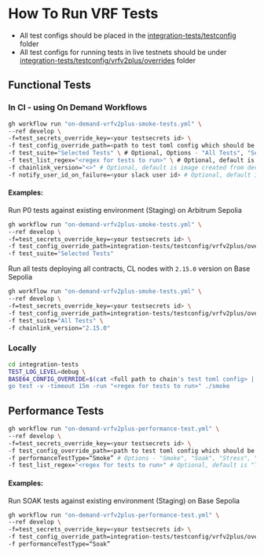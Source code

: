 # How To Run VRF Tests 
* All test configs should be placed in the [integration-tests/testconfig](integration-tests/testconfig) folder  
* All test configs for running tests in live testnets should be under [integration-tests/testconfig/vrfv2plus/overrides](integration-tests/testconfig/vrfv2plus/overrides) folder 


## Functional Tests
### In CI - using On Demand Workflows
```bash
gh workflow run "on-demand-vrfv2plus-smoke-tests.yml" \
--ref develop \
-f=test_secrets_override_key=<your testsecrets id> \
-f test_config_override_path=<path to test toml config which should be in `integration-tests/testconfig/vrfv2plus/overrides` folder> \
-f test_suite="Selected Tests" \ # Optional, Options - "All Tests", "Selected Tests". Default is "All Tests". If "Selected Tests" is selected, then `test_list_regex` should be provided 
-f test_list_regex="<regex for tests to run>" \ # Optional, default is "TestVRFv2Plus$/(Link_Billing|Native_Billing|Direct_Funding)|TestVRFV2PlusWithBHS" which are P0 tests
-f chainlink_version="<>" # Optional, default is image created from develop branch. Not needed if you run tests against existing environment
-f notify_user_id_on_failure=<your slack user id> # Optional, default is empty. If provided, will notify the user on slack if the tests fail
```

#### Examples:
Run P0 tests against existing environment (Staging) on Arbitrum Sepolia
```bash
gh workflow run "on-demand-vrfv2plus-smoke-tests.yml" \
--ref develop \
-f=test_secrets_override_key=<your testsecrets id> \
-f test_config_override_path=integration-tests/testconfig/vrfv2plus/overrides/staging/arbitrum_sepolia_staging_test_config.toml \
-f test_suite="Selected Tests" 
```

Run all tests deploying all contracts, CL nodes with `2.15.0` version on Base Sepolia
```bash
gh workflow run "on-demand-vrfv2plus-smoke-tests.yml" \
--ref develop \
-f=test_secrets_override_key=<your testsecrets id> \
-f test_config_override_path=integration-tests/testconfig/vrfv2plus/overrides/new_env/base_sepolia_new_env_test_config.toml \
-f test_suite="All Tests" \
-f chainlink_version="2.15.0" 
```

### Locally
```bash
cd integration-tests
TEST_LOG_LEVEL=debug \
BASE64_CONFIG_OVERRIDE=$(cat <full path to chain's test toml config> | base64) \
go test -v -timeout 15m -run "<regex for tests to run>" ./smoke
```

## Performance Tests
```bash
gh workflow run "on-demand-vrfv2plus-performance-test.yml" \
--ref develop \
-f=test_secrets_override_key=<your testsecrets id> \
-f test_config_override_path=<path to test toml config which should be in `integration-tests/testconfig/vrfv2plus/overrides` folder> \
-f performanceTestType=“Smoke” # Options - "Smoke", "Soak", "Stress", "Load".
-f test_list_regex="<regex for tests to run>" # Optional, default is "TestVRFV2PlusPerformance"
```

#### Examples:
Run SOAK tests against existing environment (Staging) on Base Sepolia
```bash
gh workflow run "on-demand-vrfv2plus-performance-test.yml" \
--ref develop \
-f=test_secrets_override_key=<your testsecrets id> \
-f test_config_override_path=integration-tests/testconfig/vrfv2plus/overrides/staging/base_sepolia_staging_test_config.toml \
-f performanceTestType=“Soak”
```
